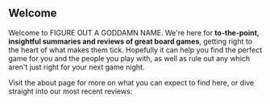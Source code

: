## Welcome

Welcome to FIGURE OUT A GODDAMN NAME. We're here for **to-the-point, insightful summaries and reviews of great board games**, getting right to the heart of what makes them tick. Hopefully it can help you find the perfect game for you and the people you play with, as well as rule out any which aren't just right for your next game night.

Visit the about page for more on what you can expect to find here, or dive straight into our most recent reviews:
